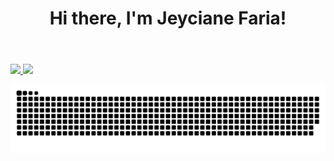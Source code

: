  <header>
 <h1> Hi there, I'm Jeyciane Faria!</h1>
</header>
 
 <div>
  <a href="https://github.com/JeycianeFaria">
  <img height = "165em" src = "https://github-readme-stats.vercel.app/api?username=JeycianeFaria&show_icons=true&theme=dracula&include_all_commits=true&count_private=true" />
  <img height = "165em" src = "https://github-readme-stats.vercel.app/api/top-langs/?username=JeycianeFaria&layout=compact&langs_count=16&theme=dracula" />
</div>
 

 

![Snake animation](https://github.com/JeycianeFaria/JeycianeFaria/blob/output/github-contribution-grid-snake.svg)

</div>
